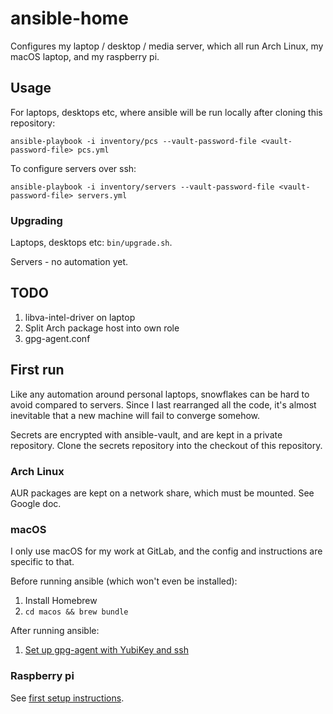# ansible-home

Configures my laptop / desktop / media server, which all run Arch Linux, my macOS laptop,
and my raspberry pi.

## Usage

For laptops, desktops etc, where ansible will be run locally after cloning this
repository:

```
ansible-playbook -i inventory/pcs --vault-password-file <vault-password-file> pcs.yml
```

To configure servers over ssh:

```
ansible-playbook -i inventory/servers --vault-password-file <vault-password-file> servers.yml
```

### Upgrading

Laptops, desktops etc: `bin/upgrade.sh`.

Servers - no automation yet.

## TODO

1. libva-intel-driver on laptop
1. Split Arch package host into own role
1. gpg-agent.conf

## First run

Like any automation around personal laptops, snowflakes can be hard to avoid compared to
servers. Since I last rearranged all the code, it's almost inevitable that a new machine
will fail to converge somehow.

Secrets are encrypted with ansible-vault, and are kept in a private repository.
Clone the secrets repository into the checkout of this repository.

### Arch Linux

AUR packages are kept on a network share, which must be mounted. See Google doc.

### macOS

I only use macOS for my work at GitLab, and the config and instructions are
specific to that.

Before running ansible (which won't even be installed):

1. Install Homebrew
1. `cd macos && brew bundle`

After running ansible:

1. [Set up gpg-agent with YubiKey and ssh](https://gitlab.com/gitlab-com/runbooks/blob/master/howto/yubikey.md)

### Raspberry pi

See [first setup instructions](docs/raspberry-pi.md).
